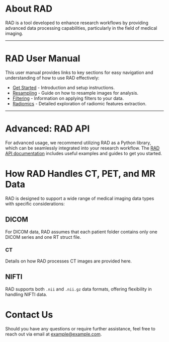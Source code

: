 # About RAD

RAD is a tool developed to enhance research workflows by providing advanced data processing capabilities, particularly in the field of medical imaging.

---

# RAD User Manual

This user manual provides links to key sections for easy navigation and understanding of how to use RAD effectively:

- [Get Started](get_started.md) - Introduction and setup instructions.
- [Resampling](resampling.md) - Guide on how to resample images for analysis.
- [Filtering](filtering.md) - Information on applying filters to your data.
- [Radiomics](radiomics.md) - Detailed exploration of radiomic features extraction.

---

# Advanced: RAD API

For advanced usage, we recommend utilizing RAD as a Python library, which can be seamlessly integrated into your research workflow. The [RAD API documentation](api.md) includes useful examples and guides to get you started.

# How RAD Handles CT, PET, and MR Data

RAD is designed to support a wide range of medical imaging data types with specific considerations:

## DICOM

For DICOM data, RAD assumes that each patient folder contains only one DICOM series and one RT struct file.

### CT

Details on how RAD processes CT images are provided here.

## NIFTI

RAD supports both `.nii` and `.nii.gz` data formats, offering flexibility in handling NIFTI data.

# Contact Us

Should you have any questions or require further assistance, feel free to reach out via email at [example@example.com](mailto:example@example.com).
